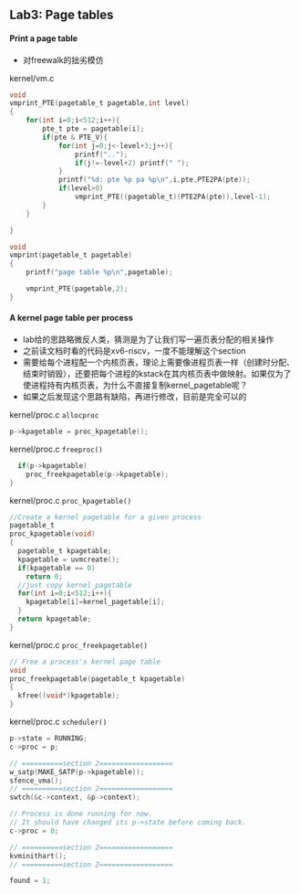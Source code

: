 ## Lab3: Page tables

#### Print a page table
+ 对freewalk的拙劣模仿

kernel/vm.c
```c
void
vmprint_PTE(pagetable_t pagetable,int level)
{
	for(int i=0;i<512;i++){
		pte_t pte = pagetable[i];
      	if(pte & PTE_V){
			for(int j=0;j<-level+3;j++){
				printf("..");
				if(j!=-level+2) printf(" ");
			}
			printf("%d: pte %p pa %p\n",i,pte,PTE2PA(pte));
			if(level>0)
				vmprint_PTE((pagetable_t)(PTE2PA(pte)),level-1);
		}
    }

}

void
vmprint(pagetable_t pagetable)
{
	printf("page table %p\n",pagetable);

   	vmprint_PTE(pagetable,2);
}
```

#### A kernel page table per process
+ lab给的思路略微反人类，猜测是为了让我们写一遍页表分配的相关操作
+ 之前读文档时看的代码是xv6-riscv，一度不能理解这个section
+ 需要给每个进程配一个内核页表，理论上需要像进程页表一样（创建时分配、结束时销毁），还要把每个进程的kstack在其内核页表中做映射。如果仅为了使进程持有内核页表，为什么不直接复制kernel_pagetable呢？
+ 如果之后发现这个思路有缺陷，再进行修改，目前是完全可以的

kernel/proc.c `allocproc`
```c
p->kpagetable = proc_kpagetable();
```

kernel/proc.c `freeproc()`
```c
  if(p->kpagetable)
  	proc_freekpagetable(p->kpagetable);
}

```

kernel/proc.c `proc_kpagetable()`
```c
//Create a kernel pagetable for a given process
pagetable_t
proc_kpagetable(void)
{
  pagetable_t kpagetable;
  kpagetable = uvmcreate();
  if(kpagetable == 0)
    return 0;
  //just copy kernel_pagetable
  for(int i=0;i<512;i++){
    kpagetable[i]=kernel_pagetable[i];
  }
  return kpagetable;
}

```

kernel/proc.c `proc_freekpagetable()`
```c
// Free a process's kernel page table
void
proc_freekpagetable(pagetable_t kpagetable)
{
  kfree((void*)kpagetable);
}

```

kernel/proc.c `scheduler()`
```c
p->state = RUNNING;
c->proc = p;

// ==========section 2==================
w_satp(MAKE_SATP(p->kpagetable));
sfence_vma();
// ==========section 2==================
swtch(&c->context, &p->context);

// Process is done running for now.
// It should have changed its p->state before coming back.
c->proc = 0;

// ==========section 2==================
kvminithart();
// ==========section 2==================

found = 1;
```
